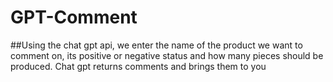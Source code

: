 # GPT-Comment 

##Using the chat gpt api, we enter the name of the product we want to comment on, its positive or negative status and how many pieces should be produced. Chat gpt returns comments and brings them to you
